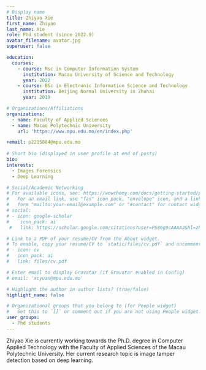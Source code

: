 ```yaml
---
# Display name
title: Zhiyao Xie
first_name: Zhiyao
last_name: Xie
role: Phd student (since 2022.9)
avatar_filename: avatar.jpg
superuser: false

education:
  courses:
    - course: Msc in Computer Information System
      institution: Macau University of Science and Technology
      year: 2022
    - course: BSc in Electronic Information Science and Technology
      institution: Beijing Normal University in Zhuhai
      year: 2019

# Organizations/Affiliations
organizations:
  - name: Faculty of Applied Sciences
  - name: Macao Polytechnic University 
    url: 'https://www.mpu.edu.mo/en/index.php'

+email: p2215884@mpu.edu.mo
 
# Short bio (displayed in user profile at end of posts)
bio:
interests:
  - Images Forensics
  - Deep Learning

# Social/Academic Networking
# For available icons, see: https://wowchemy.com/docs/getting-started/page-builder/#icons
#   For an email link, use "fas" icon pack, "envelope" icon, and a link in the
#   form "mailto:your-email@example.com" or "#contact" for contact widget.
# social:
# - icon: google-scholar
#    icon_pack: ai
 #   link: https://scholar.google.com/citations?user=PS86g9cAAAAJ&hl=zh-CN

# Link to a PDF of your resume/CV from the About widget.
# To enable, copy your resume/CV to `static/files/cv.pdf` and uncomment the lines below.
# - icon: cv
#   icon_pack: ai
#   link: files/cv.pdf

# Enter email to display Gravatar (if Gravatar enabled in Config)
# email: 'xcyuan@mpu.edu.mo'

# Highlight the author in author lists? (true/false)
highlight_name: false

# Organizational groups that you belong to (for People widget)
#   Set this to `[]` or comment out if you are not using People widget.
user_groups:
  - Phd students
---
```


Zhiyao Xie is currently working towards the Ph.D. degree in Computer Applied Technology with the Faculty of Applied Sciences of the Macau Polytechnic University. Her current research topic is image tamper detection based on deep learning.
